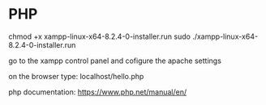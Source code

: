# PHP

chmod +x xampp-linux-x64-8.2.4-0-installer.run
sudo ./xampp-linux-x64-8.2.4-0-installer.run

go to the xampp control panel and cofigure the apache settings

on the browser type: localhost/hello.php

php documentation: https://www.php.net/manual/en/

